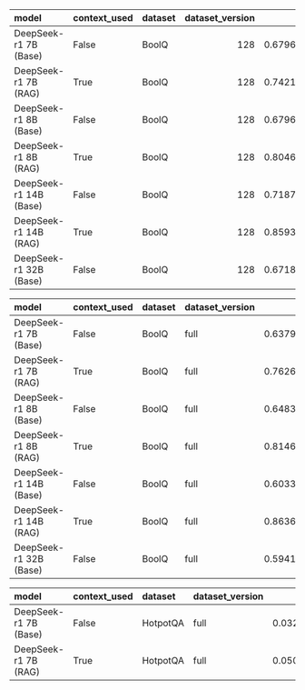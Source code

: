 | model                  | context_used   | dataset   |   dataset_version |       f1 |       em |   total_energy_kWh |   inference_energy_kWh |   retrieval_energy_kWh |   total_emissions_kg |   inference_emissions_kg |   retrieval_emissions_kg |   avg_time_s | total_time   |
|:-----------------------|:---------------|:----------|------------------:|---------:|---------:|-------------------:|-----------------------:|-----------------------:|---------------------:|-------------------------:|-------------------------:|-------------:|:-------------|
| DeepSeek-r1 7B (Base)  | False          | BoolQ     |               128 | 0.679688 | 0.679688 |           0.000199 |               0.000199 |               0.000000 |             0.000058 |                 0.000058 |                 0.000000 |     0.729591 | 0:1:33       |
| DeepSeek-r1 7B (RAG)   | True           | BoolQ     |               128 | 0.742188 | 0.742188 |           0.001048 |               0.001038 |               0.000009 |             0.000308 |                 0.000305 |                 0.000003 |     3.848648 | 0:8:12       |
| DeepSeek-r1 8B (Base)  | False          | BoolQ     |               128 | 0.679688 | 0.679688 |           0.000289 |               0.000289 |               0.000000 |             0.000085 |                 0.000085 |                 0.000000 |     1.060927 | 0:2:15       |
| DeepSeek-r1 8B (RAG)   | True           | BoolQ     |               128 | 0.804688 | 0.804688 |           0.000875 |               0.000868 |               0.000007 |             0.000257 |                 0.000255 |                 0.000002 |     3.215132 | 0:6:51       |
| DeepSeek-r1 14B (Base) | False          | BoolQ     |               128 | 0.718750 | 0.718750 |           0.001663 |               0.001663 |               0.000000 |             0.000488 |                 0.000488 |                 0.000000 |   119.351824 | 4:14:37      |
| DeepSeek-r1 14B (RAG)  | True           | BoolQ     |               128 | 0.859375 | 0.859375 |           0.001572 |               0.001565 |               0.000007 |             0.000462 |                 0.000460 |                 0.000002 |     5.776518 | 0:12:19      |
| DeepSeek-r1 32B (Base) | False          | BoolQ     |               128 | 0.671875 | 0.671875 |           0.001690 |               0.001690 |               0.000000 |             0.000496 |                 0.000496 |                 0.000000 |    93.833055 | 3:20:10      |

| model                  | context_used   | dataset   | dataset_version   |       f1 |       em |   total_energy_kWh |   inference_energy_kWh |   retrieval_energy_kWh |   total_emissions_kg |   inference_emissions_kg |   retrieval_emissions_kg |   avg_time_s | total_time   |
|:-----------------------|:---------------|:----------|:------------------|---------:|---------:|-------------------:|-----------------------:|-----------------------:|---------------------:|-------------------------:|-------------------------:|-------------:|:-------------|
| DeepSeek-r1 7B (Base)  | False          | BoolQ     | full              | 0.637920 | 0.637920 |           0.000137 |               0.000137 |               0.000000 |             0.000040 |                 0.000040 |                 0.000000 |     0.504610 | 0:27:30      |
| DeepSeek-r1 7B (RAG)   | True           | BoolQ     | full              | 0.762691 | 0.762691 |           0.000763 |               0.000756 |               0.000007 |             0.000224 |                 0.000222 |                 0.000002 |     2.804774 | 2:32:51      |
| DeepSeek-r1 8B (Base)  | False          | BoolQ     | full              | 0.648318 | 0.648318 |           0.000262 |               0.000262 |               0.000000 |             0.000077 |                 0.000077 |                 0.000000 |     0.961580 | 0:52:24      |
| DeepSeek-r1 8B (RAG)   | True           | BoolQ     | full              | 0.814679 | 0.814679 |           0.000808 |               0.000801 |               0.000007 |             0.000237 |                 0.000235 |                 0.000002 |     2.969289 | 2:41:49      |
| DeepSeek-r1 14B (Base) | False          | BoolQ     | full              | 0.603364 | 0.603364 |           0.000256 |               0.000256 |               0.000000 |             0.000075 |                 0.000075 |                 0.000000 |     0.938821 | 0:51:9       |
| DeepSeek-r1 14B (RAG)  | True           | BoolQ     | full              | 0.863609 | 0.863609 |           0.001533 |               0.001525 |               0.000007 |             0.000450 |                 0.000448 |                 0.000002 |     5.630074 | 5:6:50       |
| DeepSeek-r1 32B (Base) | False          | BoolQ     | full              | 0.594190 | 0.594190 |           0.000541 |               0.000541 |               0.000000 |             0.000159 |                 0.000159 |                 0.000000 |     1.987824 | 1:48:20      |

| model                 | context_used   | dataset   | dataset_version   |       f1 |       em |   total_energy_kWh |   inference_energy_kWh |   retrieval_energy_kWh |   total_emissions_kg |   inference_emissions_kg |   retrieval_emissions_kg |   avg_time_s | total_time   |
|:----------------------|:---------------|:----------|:------------------|---------:|---------:|-------------------:|-----------------------:|-----------------------:|---------------------:|-------------------------:|-------------------------:|-------------:|:-------------|
| DeepSeek-r1 7B (Base) | False          | HotpotQA  | full              | 0.032329 | 0.000000 |           0.000346 |               0.000346 |               0.000000 |             0.000102 |                 0.000102 |                 0.000000 |     1.271025 | 2:36:51      |
| DeepSeek-r1 7B (RAG)  | True           | HotpotQA  | full              | 0.050383 | 0.000000 |           0.007417 |               0.007400 |               0.000017 |             0.002176 |                 0.002171 |                 0.000005 |    27.246712 | 12:15:39     |

